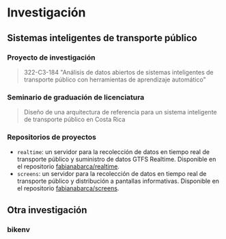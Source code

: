 # Investigación

## Sistemas inteligentes de transporte público

### Proyecto de investigación

> 322-C3-184 "Análisis de datos abiertos de sistemas inteligentes de transporte público con herramientas de aprendizaje automático"

### Seminario de graduación de licenciatura

> Diseño de una arquitectura de referencia para un sistema inteligente de transporte público en Costa Rica

### Repositorios de proyectos

- `realtime`: un servidor para la recolección de datos en tiempo real de transporte público y suministro de datos GTFS Realtime. Disponible en el repositorio [fabianabarca/realtime](https://github.com/fabianabarca/realtime).
- `screens`: un servidor para la recolección de datos en tiempo real de transporte público y distribución a pantallas informativas. Disponible en el repositorio [fabianabarca/screens](https://github.com/fabianabarca/realtime).

## Otra investigación

### bikenv